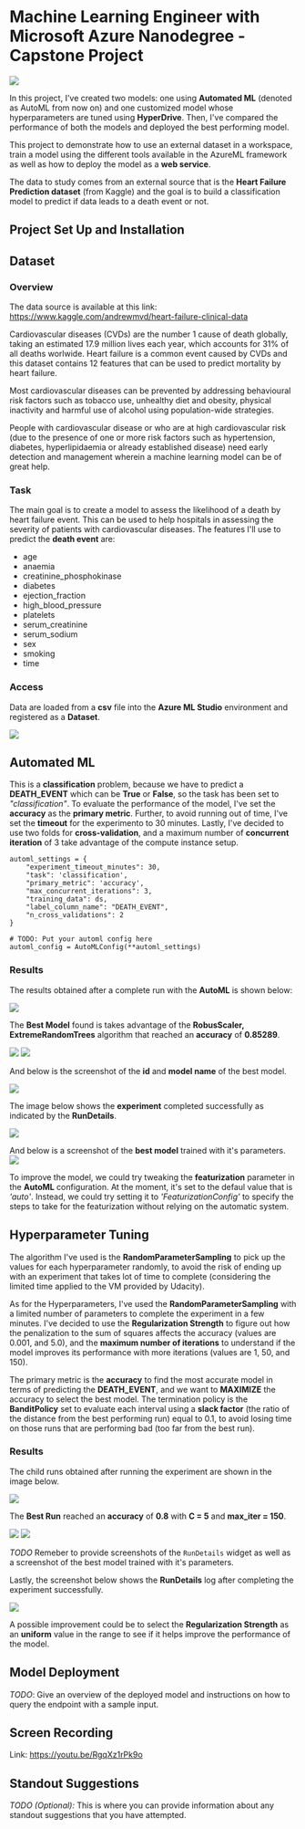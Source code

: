# Machine Learning Engineer with Microsoft Azure Nanodegree - Capstone Project

![](/starter_file/Screenshots/capstone-diagram.png)

In this project, I've created two models: one using **Automated ML** (denoted as AutoML from now on) and one customized model whose hyperparameters are tuned using **HyperDrive**. Then, I've compared the performance of both the models and deployed the best performing model.

This project to demonstrate how to use an external dataset in a workspace, train a model using the different tools available in the AzureML framework as well as how to deploy the model as a **web service**.

The data to study comes from an external source that is the **Heart Failure Prediction dataset** (from Kaggle) and the goal is to build a classification model to predict if data leads to a death event or not.

## Project Set Up and Installation

## Dataset

### Overview

The data source is available at this link: https://www.kaggle.com/andrewmvd/heart-failure-clinical-data

Cardiovascular diseases (CVDs) are the number 1 cause of death globally, taking an estimated 17.9 million lives each year, which accounts for 31% of all deaths worlwide.
Heart failure is a common event caused by CVDs and this dataset contains 12 features that can be used to predict mortality by heart failure. 

Most cardiovascular diseases can be prevented by addressing behavioural risk factors such as tobacco use, unhealthy diet and obesity, physical inactivity and harmful use of alcohol using population-wide strategies.

People with cardiovascular disease or who are at high cardiovascular risk (due to the presence of one or more risk factors such as hypertension, diabetes, hyperlipidaemia or already established disease) need early detection and management wherein a machine learning model can be of great help.

### Task
The main goal is to create a model to assess the likelihood of a death by heart failure event. This can be used to help hospitals in assessing the severity of patients with cardiovascular diseases. The features I'll use to predict the **death event** are:
* age
* anaemia
* creatinine_phosphokinase
* diabetes
* ejection_fraction
* high_blood_pressure
* platelets
* serum_creatinine
* serum_sodium
* sex
* smoking
* time


### Access
Data are loaded from a **csv** file into the **Azure ML Studio** environment and registered as a **Dataset**.

![](/starter_file/Screenshots/dataset.png)

## Automated ML
This is a **classification** problem, because we have to predict a **DEATH_EVENT** which can be **True** or **False**, so the task has been set to *"classification"*. To evaluate the performance of the model, I've set the **accuracy** as the **primary metric**. Further, to avoid running out of time, I've set the **timeout** for the experimento to 30 minutes. Lastly, I've decided to use two folds for **cross-validation**, and a maximum number of **concurrent iteration** of 3 take advantage of the compute instance setup.

```
automl_settings = {
    "experiment_timeout_minutes": 30,
    "task": 'classification',
    "primary_metric": 'accuracy',
    "max_concurrent_iterations": 3,
    "training_data": ds,
    "label_column_name": "DEATH_EVENT",
    "n_cross_validations": 2
}

# TODO: Put your automl config here
automl_config = AutoMLConfig(**automl_settings)
```

### Results
The results obtained after a complete run with the **AutoML** is shown below:

![](/starter_file/Screenshots/AutoML_Child_Runs_UI.png)

The **Best Model** found is takes advantage of the **RobusScaler, ExtremeRandomTrees** algorithm that reached an **accuracy** of **0.85289**.

![](/starter_file/Screenshots/AutoML_Best_Run_Details_UI.png)
![](/starter_file/Screenshots/AutoML_Best_Run_Metrics_UI.png)

And below is the screenshot of the **id** and **model name** of the best model.

![](/starter_file/Screenshots/AutoML_Best_Run_Id_Log.png)

The image below shows the **experiment** completed successfully as indicated by the **RunDetails**.

![](/starter_file/Screenshots/AutoML_RunDetails_Complete.png)

And below is a screenshot of the **best model** trained with it's parameters.
![](/starter_file/Screenshots/AutoML_Best_Run_Parameters.png)

To improve the model, we could try tweaking the **featurization** parameter in the **AutoML** configuration. At the moment, it's set to the defaul value that is *'auto'*. Instead, we could try setting it to *'FeaturizationConfig'* to specify the steps to take for the featurization without relying on the automatic system.

## Hyperparameter Tuning
The algorithm I've used is the **RandomParameterSampling** to pick up the values for each hyperparameter randomly, to avoid the risk of ending up with an experiment that takes lot of time to complete (considering the limited time applied to the VM provided by Udacity).

As for the Hyperparameters, I've used the **RandomParameterSampling** with a limited number of parameters to complete the experiment in a few minutes. I've decided to use the **Regularization Strength** to figure out how the penalization to the sum of squares affects the accuracy (values are 0.001, and 5.0), and the **maximum number of iterations** to understand if the model improves its performance with more iterations (values are 1, 50, and 150).

The primary metric is the **accuracy** to find the most accurate model in terms of predicting the **DEATH_EVENT**, and we want to **MAXIMIZE** the accuracy to select the best model. The termination policy is the **BanditPolicy** set to evaluate each interval using a **slack factor** (the ratio of the distance from the best performing run) equal to 0.1, to avoid losing time on those runs that are performing bad (too far from the best run).

### Results
The child runs obtained after running the experiment are shown in the image below.

![](/starter_file/Screenshots/HD_Child_Runs_UI.png)

The **Best Run** reached an **accuracy** of **0.8** with **C = 5** and **max_iter = 150**.

![](/starter_file/Screenshots/HD_Best_Run_Details_UI.png)
![](/starter_file/Screenshots/HD_Best_Run_Metrics_UI.png)

*TODO* Remeber to provide screenshots of the `RunDetails` widget as well as a screenshot of the best model trained with it's parameters.

Lastly, the screenshot below shows the **RunDetails** log after completing the experiment successfully.

![](/starter_file/Screenshots/HD_RunDetails_Log.png)

A possible improvement could be to select the **Regularization Strength** as an **uniform** value in the range to see if it helps improve the performance of the model.

## Model Deployment
*TODO*: Give an overview of the deployed model and instructions on how to query the endpoint with a sample input.

## Screen Recording
Link: https://youtu.be/RgqXz1rPk9o

## Standout Suggestions
*TODO (Optional):* This is where you can provide information about any standout suggestions that you have attempted.
